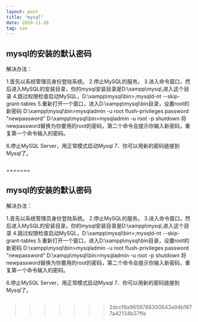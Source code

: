```yaml
---
layout: post
title: "mysql"
date: 2019-11-28
tag: sas
---
```





## mysql的安装的默认密码

解决办法：

  1.首先以系统管理员身份登陆系统。
2.停止MySQL的服务。
3.进入命令窗口，然后进入MySQL的安装目录，你的mysql安装目录是D:\xampp\mysql,进入这个目录
4.跳过权限检查启动MySQL，D:\xampp\mysql\bin>;mysqld-nt --skip-grant-tables
5.重新打开一个窗口，进入D:\xampp\mysql\bin目录，设置root的新密码
D:\xampp\mysql\bin>mysqladmin -u root flush-privileges password "newpassword"
D:\xampp\mysql\bin>mysqladmin -u root -p shutdown
将newpassword替换为你要用的root的密码，第二个命令会提示你输入新密码，重复第一个命令输入的密码。

6.停止MySQL Server，用正常模式启动Mysql
7．你可以用新的密码链接到Mysql了。  

```

```

=======


## mysql的安装的默认密码

解决办法：

  1.首先以系统管理员身份登陆系统。
2.停止MySQL的服务。
3.进入命令窗口，然后进入MySQL的安装目录，你的mysql安装目录是D:\xampp\mysql,进入这个目录
4.跳过权限检查启动MySQL，D:\xampp\mysql\bin>;mysqld-nt --skip-grant-tables
5.重新打开一个窗口，进入D:\xampp\mysql\bin目录，设置root的新密码
D:\xampp\mysql\bin>mysqladmin -u root flush-privileges password "newpassword"
D:\xampp\mysql\bin>mysqladmin -u root -p shutdown
将newpassword替换为你要用的root的密码，第二个命令会提示你输入新密码，重复第一个命令输入的密码。

6.停止MySQL Server，用正常模式启动Mysql
7．你可以用新的密码链接到Mysql了。  

```

```

>>>>>>> 2dccf9a9659788300643a94b1877a42134b37ffe
